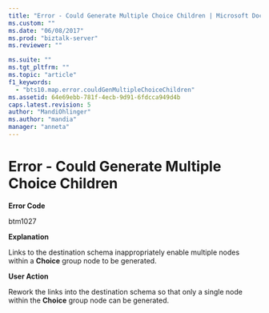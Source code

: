 ```yaml
---
title: "Error - Could Generate Multiple Choice Children | Microsoft Docs"
ms.custom: ""
ms.date: "06/08/2017"
ms.prod: "biztalk-server"
ms.reviewer: ""

ms.suite: ""
ms.tgt_pltfrm: ""
ms.topic: "article"
f1_keywords: 
  - "bts10.map.error.couldGenMultipleChoiceChildren"
ms.assetid: 64e69ebb-781f-4ecb-9d91-6fdcca949d4b
caps.latest.revision: 5
author: "MandiOhlinger"
ms.author: "mandia"
manager: "anneta"
---
```

# Error - Could Generate Multiple Choice Children
**Error Code**  
  
 btm1027  
  
 **Explanation**  
  
 Links to the destination schema inappropriately enable multiple nodes within a **Choice** group node to be generated.  
  
 **User Action**  
  
 Rework the links into the destination schema so that only a single node within the **Choice** group node can be generated.
